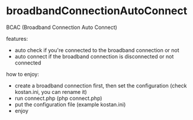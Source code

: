 # broadbandConnectionAutoConnect
BCAC (Broadband Connection Auto Connect)

features:
- auto check if you're connected to the broadband connection or not
- auto connect if the broadband connection is disconnected or not connected

how to enjoy:
- create a broadband connection first, then set the configuration (check kostan.ini, you can rename it)
- run connect.php (php connect.php)
- put the configuration file (example kostan.ini)
- enjoy
